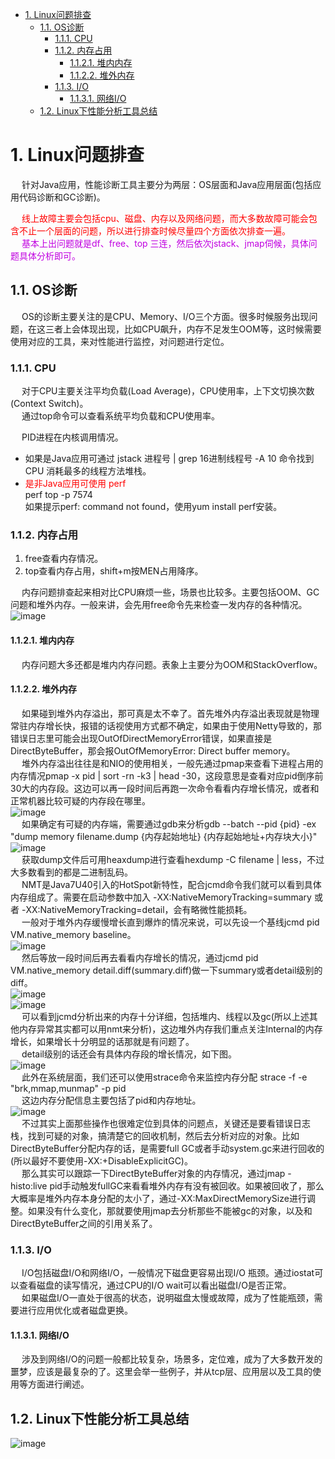 

<!-- TOC -->

- [1. Linux问题排查](#1-linux问题排查)
    - [1.1. OS诊断](#11-os诊断)
        - [1.1.1. CPU](#111-cpu)
        - [1.1.2. 内存占用](#112-内存占用)
            - [1.1.2.1. 堆内内存](#1121-堆内内存)
            - [1.1.2.2. 堆外内存](#1122-堆外内存)
        - [1.1.3. I/O](#113-io)
            - [1.1.3.1. 网络I/O](#1131-网络io)
    - [1.2. Linux下性能分析工具总结](#12-linux下性能分析工具总结)

<!-- /TOC -->

# 1. Linux问题排查
<!--
Java后端线上问题排查常用命令收藏 
https://mp.weixin.qq.com/s/48Z_niFVb2AVk2zDWkK-WA

Linux 服务器 CPU 详细信息查看、物理 CPU 以及逻辑 CPU 
https://mp.weixin.qq.com/s/nPRjExUQiSguas9-GNSaag


JAVA 线上故障排查完整套路
https://mp.weixin.qq.com/s/aqvXXdrJyslXuhXE6IqYfw
能说几个常见的Linux性能调优命令吗能说几个常见的Linux性能调优命令吗
https://mp.weixin.qq.com/s/FlRdH3ejNE2VybBMeyiFHg

面试官：生产服务器变慢了，你能谈谈诊断思路吗 
https://mp.weixin.qq.com/s/wXeHrdoEAmLApeC497Sk3w

JAVA 线上故障排查完整套路，从 CPU、磁盘、内存、网络、GC 一条龙！ 
https://mp.weixin.qq.com/s/aqvXXdrJyslXuhXE6IqYfw

一整套线上故障排查技巧
https://mp.weixin.qq.com/s/znVGpJhtA52UKiekHWqD3w
 这些排查内存问题的命令，你用过多少？ 
 https://mp.weixin.qq.com/s/1mdFnmHXLK3j5x75ecdx1Q

 Java后端线上问题排查常用命令收藏 
https://mp.weixin.qq.com/s/WJG9PU6c8wYcbFViW_lZtw

 JAVA线上故障排查全套路 
https://mp.weixin.qq.com/s/PReXs-_O1EFgAl7eNcfkmQ
Java调优
https://mp.weixin.qq.com/s/uUvzpkaZFXR_KH4ZYwcppg

-->

&emsp; 针对Java应用，性能诊断工具主要分为两层：OS层面和Java应用层面(包括应用代码诊断和GC诊断)。  

&emsp; <font color = "red">线上故障主要会包括cpu、磁盘、内存以及网络问题，而大多数故障可能会包含不止一个层面的问题，所以进行排查时候尽量四个方面依次排查一遍。</font>  
&emsp; <font color = "clime">基本上出问题就是df、free、top 三连，然后依次jstack、jmap伺候，具体问题具体分析即可。</font>  

## 1.1. OS诊断  
<!-- 
https://www.linuxidc.com/Linux/2020-05/163174.htm
-->  
&emsp; OS的诊断主要关注的是CPU、Memory、I/O三个方面。很多时候服务出现问题，在这三者上会体现出现，比如CPU飙升，内存不足发生OOM等，这时候需要使用对应的工具，来对性能进行监控，对问题进行定位。  

### 1.1.1. CPU  
<!-- 
一般来讲我们首先会排查cpu方面的问题。cpu异常往往还是比较好定位的。原因包括业务逻辑问题(死循环)、频繁gc以及上下文切换过多。而最常见的往往是业务逻辑(或者框架逻辑)导致的，可以使用jstack来分析对应的堆栈情况。
-->

&emsp; 对于CPU主要关注平均负载(Load Average)，CPU使用率，上下文切换次数(Context Switch)。  
&emsp; 通过top命令可以查看系统平均负载和CPU使用率。  

&emsp; PID进程在内核调用情况。  
* 如果是Java应用可通过 jstack 进程号 | grep 16进制线程号 -A 10 命令找到 CPU 消耗最多的线程方法堆栈。
* <font color = "red">是非Java应用可使用 perf</font>  
    perf top -p 7574  
    如果提示perf: command not found，使用yum install perf安装。

### 1.1.2. 内存占用  

1. free查看内存情况。
2. top查看内存占用，shift+m按MEN占用降序。

&emsp; 内存问题排查起来相对比CPU麻烦一些，场景也比较多。主要包括OOM、GC问题和堆外内存。一般来讲，会先用free命令先来检查一发内存的各种情况。  
![image](http://www.wt1814.com/static/view/images/java/JVM/JVM-82.png)  

#### 1.1.2.1. 堆内内存

&emsp; 内存问题大多还都是堆内内存问题。表象上主要分为OOM和StackOverflow。  

#### 1.1.2.2. 堆外内存  
&emsp; 如果碰到堆外内存溢出，那可真是太不幸了。首先堆外内存溢出表现就是物理常驻内存增长快，报错的话视使用方式都不确定，如果由于使用Netty导致的，那错误日志里可能会出现OutOfDirectMemoryError错误，如果直接是DirectByteBuffer，那会报OutOfMemoryError: Direct buffer memory。  
&emsp; 堆外内存溢出往往是和NIO的使用相关，一般先通过pmap来查看下进程占用的内存情况pmap -x pid | sort -rn -k3 | head -30，这段意思是查看对应pid倒序前30大的内存段。这边可以再一段时间后再跑一次命令看看内存增长情况，或者和正常机器比较可疑的内存段在哪里。  
![image](http://www.wt1814.com/static/view/images/java/JVM/JVM-83.png)  
&emsp; 如果确定有可疑的内存端，需要通过gdb来分析gdb --batch --pid {pid} -ex "dump memory filename.dump {内存起始地址} {内存起始地址+内存块大小}"  
![image](http://www.wt1814.com/static/view/images/java/JVM/JVM-84.png)  
&emsp; 获取dump文件后可用heaxdump进行查看hexdump -C filename | less，不过大多数看到的都是二进制乱码。  
&emsp; NMT是Java7U40引入的HotSpot新特性，配合jcmd命令我们就可以看到具体内存组成了。需要在启动参数中加入 -XX:NativeMemoryTracking=summary 或者 -XX:NativeMemoryTracking=detail，会有略微性能损耗。  
&emsp; 一般对于堆外内存缓慢增长直到爆炸的情况来说，可以先设一个基线jcmd pid VM.native_memory baseline。  
![image](http://www.wt1814.com/static/view/images/java/JVM/JVM-85.png)  
&emsp; 然后等放一段时间后再去看看内存增长的情况，通过jcmd pid VM.native_memory detail.diff(summary.diff)做一下summary或者detail级别的diff。  
![image](http://www.wt1814.com/static/view/images/java/JVM/JVM-86.png)  
![image](http://www.wt1814.com/static/view/images/java/JVM/JVM-87.png)  
&emsp; 可以看到jcmd分析出来的内存十分详细，包括堆内、线程以及gc(所以上述其他内存异常其实都可以用nmt来分析)，这边堆外内存我们重点关注Internal的内存增长，如果增长十分明显的话那就是有问题了。  
&emsp; detail级别的话还会有具体内存段的增长情况，如下图。  
![image](http://www.wt1814.com/static/view/images/java/JVM/JVM-88.png)  
&emsp; 此外在系统层面，我们还可以使用strace命令来监控内存分配 strace -f -e "brk,mmap,munmap" -p pid  
&emsp; 这边内存分配信息主要包括了pid和内存地址。  
![image](http://www.wt1814.com/static/view/images/java/JVM/JVM-89.png)  
&emsp; 不过其实上面那些操作也很难定位到具体的问题点，关键还是要看错误日志栈，找到可疑的对象，搞清楚它的回收机制，然后去分析对应的对象。比如DirectByteBuffer分配内存的话，是需要full GC或者手动system.gc来进行回收的(所以最好不要使用-XX:+DisableExplicitGC)。  
&emsp; 那么其实可以跟踪一下DirectByteBuffer对象的内存情况，通过jmap -histo:live pid手动触发fullGC来看看堆外内存有没有被回收。如果被回收了，那么大概率是堆外内存本身分配的太小了，通过-XX:MaxDirectMemorySize进行调整。如果没有什么变化，那就要使用jmap去分析那些不能被gc的对象，以及和DirectByteBuffer之间的引用关系了。  

### 1.1.3. I/O  
&emsp; I/O包括磁盘I/O和网络I/O，一般情况下磁盘更容易出现I/O 瓶颈。通过iostat可以查看磁盘的读写情况，通过CPU的I/O wait可以看出磁盘I/O是否正常。  
&emsp; 如果磁盘I/O一直处于很高的状态，说明磁盘太慢或故障，成为了性能瓶颈，需要进行应用优化或者磁盘更换。  

#### 1.1.3.1. 网络I/O
&emsp; 涉及到网络I/O的问题一般都比较复杂，场景多，定位难，成为了大多数开发的噩梦，应该是最复杂的了。这里会举一些例子，并从tcp层、应用层以及工具的使用等方面进行阐述。  

## 1.2. Linux下性能分析工具总结  
![image](http://www.wt1814.com/static/view/images/Linux/Linux/linux-1.png) 

